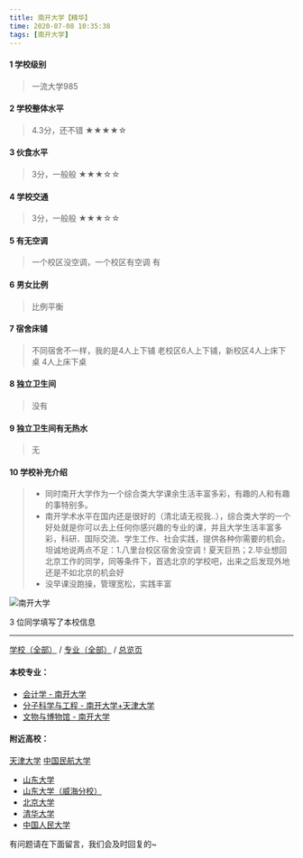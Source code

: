 ```yaml
---
title: 南开大学【精华】
time: 2020-07-08 10:35:38
tags: [南开大学]
---
```

#### 1 学校级别
> 一流大学985


#### 2 学校整体水平
> 4.3分，还不错
★★★★☆


#### 3 伙食水平
>  3分，一般般
★★★☆☆

#### 4 学校交通
>  3分，一般般
★★★☆☆


#### 5 有无空调
> 一个校区没空调，一个校区有空调
> 有

#### 6 男女比例
> 比例平衡


#### 7 宿舍床铺
> 不同宿舍不一样，我的是4人上下铺
> 老校区6人上下铺，新校区4人上床下桌
>  4人上床下桌

#### 8 独立卫生间
> 没有


#### 9 独立卫生间有无热水
> 无


#### 10 学校补充介绍
> - 同时南开大学作为一个综合类大学课余生活丰富多彩，有趣的人和有趣的事特别多。
> - 南开学术水平在国内还是很好的（清北请无视我..），综合类大学的一个好处就是你可以去上任何你感兴趣的专业的课，并且大学生活丰富多彩，科研、国际交流、学生工作、社会实践，提供各种你需要的机会。坦诚地说两点不足：1.八里台校区宿舍没空调！夏天巨热；2.毕业想回北京工作的同学，同等条件下，首选北京的学校吧，出来之后发现外地还是不如北京的机会好
> - 没早课没跑操，管理宽松，实践丰富

![南开大学](https://upload-images.jianshu.io/upload_images/6510336-69d1508c7850fc53.jpeg?imageMogr2/auto-orient/strip%7CimageView2/2/w/1240)


3 位同学填写了本校信息
***
[学校（全部）](http://www.jianshu.com/p/3efa6bcca419) / [专业（全部）](http://www.jianshu.com/p/2d4c6d3552c2) / [总览页](http://www.jianshu.com/p/445daeb4fa00)
#### 本校专业：
- [会计学 - 南开大学](http://www.jianshu.com/p/9580eaa61496)
- [分子科学与工程 - 南开大学+天津大学](http://www.jianshu.com/p/ef2a80f7bcd1)
- [文物与博物馆 - 南开大学](https://www.jianshu.com/p/4e844bb318d3)

#### 附近高校：
[天津大学](http://www.jianshu.com/p/9817bff407b9) 
[中国民航大学](http://www.jianshu.com/p/e509f4974117)
&nbsp; 
- [山东大学](http://www.jianshu.com/p/6daf597632a6) 
- [山东大学（威海分校）](https://www.jianshu.com/p/82e26b5bbaa0)
&nbsp; 
- [北京大学](http://www.jianshu.com/p/887c8fcb1e85) 
- [清华大学](http://www.jianshu.com/p/e4d7f0ba92e5)
- [中国人民大学](http://www.jianshu.com/p/64ca2a715b4f) 

有问题请在下面留言，我们会及时回复的~
